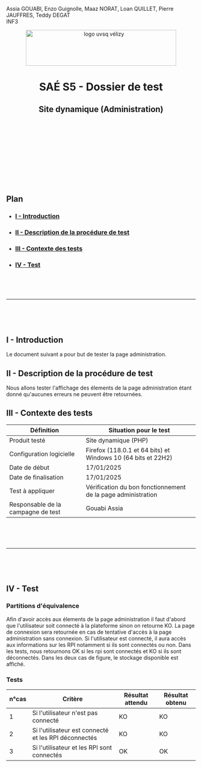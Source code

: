 Assia GOUABI, Enzo Guignolle, Maaz NORAT, Loan QUILLET, Pierre JAUFFRES, Teddy DEGAT<br>
INF3

<div align="center">
<img height="95" width="400" src="../img/IUT_Velizy_Villacoublay_logo_2020_ecran.png" title="logo uvsq vélizy"/>

# SAÉ S5 - Dossier de test
## Site dynamique (Administration)

<br><br>

</div>

<br><br><br><br><br><br><br>

## Plan
- ### [I - Introduction](#I)
- ### [II - Description de la procédure de test](#II)
- ### [III - Contexte des tests](#III)
- ### [IV - Test](#IV)


<br><br><br>

----------

<br><br><br>

## <a name="I"></a>I - Introduction

Le document suivant a pour but de tester la page administration.
<br>

## <a name="II"></a>II - Description de la procédure de test

Nous allons tester l'affichage des élements de la page administration étant donné qu'aucunes erreurs ne peuvent être retournées. 
<br>

## <a name="III"></a>III - Contexte des tests

| Définition                         | Situation pour le test                                                   |
|------------------------------------|--------------------------------------------------------------------------|
| Produit testé                      | Site dynamique (PHP)                                                     |
| Configuration logicielle           | Firefox (118.0.1 et 64 bits) et<br/>Windows 10 (64 bits et 22H2)         |
| Date de début                      | 17/01/2025                                                               |
| Date de finalisation               |   17/01/2025                                                             |
| Test à appliquer                   | Vérification du bon fonctionnement de la page administration                  |
| Responsable de la campagne de test | Gouabi Assia                       |


<br><br><br>

----------

<br><br><br>

## <a name="IV"></a>IV - Test

### Partitions d'équivalence 

Afin d'avoir accès aux élements de la page administration  il faut d'abord que l'utilisateur soit connecté à la plateforme sinon on retourne KO. La page de connexion sera retournée en cas de tentative d'accès à la page administration sans connexion. 
Si l'utilisateur est connecté, il aura accès aux informations sur les RPI notamment si ils sont connectés ou non. 
Dans les tests, nous retournons OK si les rpi sont connectés et KO si ils sont déconnectés. Dans les deux cas de figure, le stockage disponible est affiché. 

### Tests

| n°cas | Critère             | Résultat attendu          | Résultat obtenu           |
|-------|---------------------|---------------------------|---------------------------|
| 1     | Si l'utilisateur n'est pas connecté   | KO           | KO          |
| 2     | Si l'utilisateur est connecté et les RPI déconnectés  | KO   | KO     |
| 3     | Si l'utilisateur et les RPI sont connectés   | OK   | OK     |

